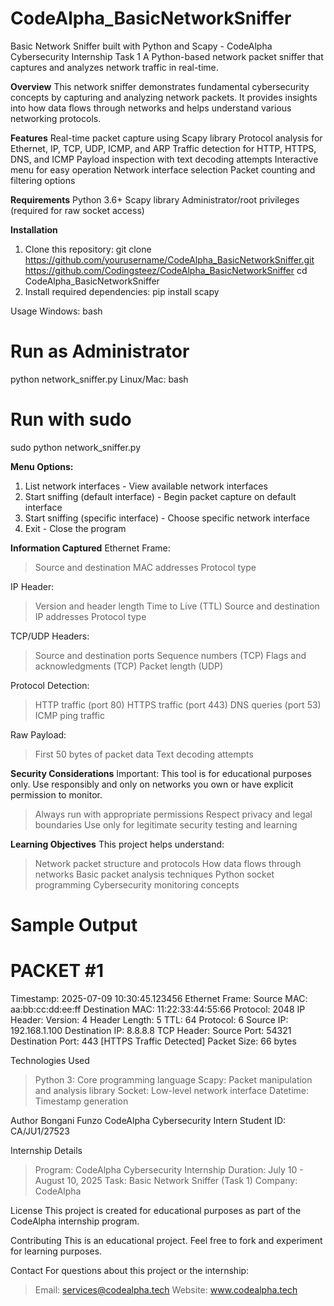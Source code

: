 # CodeAlpha_BasicNetworkSniffer
Basic Network Sniffer built with Python and Scapy - CodeAlpha Cybersecurity Internship Task 1
A Python-based network packet sniffer that captures and analyzes network traffic in real-time.

**Overview**
This network sniffer demonstrates fundamental cybersecurity concepts by capturing and analyzing network packets. It provides insights into how data flows through networks and helps understand various networking protocols.

**Features**
Real-time packet capture using Scapy library
Protocol analysis for Ethernet, IP, TCP, UDP, ICMP, and ARP
Traffic detection for HTTP, HTTPS, DNS, and ICMP
Payload inspection with text decoding attempts
Interactive menu for easy operation
Network interface selection
Packet counting and filtering options

**Requirements**
Python 3.6+
Scapy library
Administrator/root privileges (required for raw socket access)

**Installation**
1. Clone this repository:
  git clone https://github.com/yourusername/CodeAlpha_BasicNetworkSniffer.git
  https://github.com/Codingsteez/CodeAlpha_BasicNetworkSniffer
  cd CodeAlpha_BasicNetworkSniffer
3. Install required dependencies:
  pip install scapy

Usage
Windows:
bash
# Run as Administrator
python network_sniffer.py
Linux/Mac:
bash
# Run with sudo
sudo python network_sniffer.py

**Menu Options:**
1. List network interfaces - View available network interfaces
2. Start sniffing (default interface) - Begin packet capture on default interface
3. Start sniffing (specific interface) - Choose specific network interface
4. Exit - Close the program
   
**Information Captured**
Ethernet Frame:
> Source and destination MAC addresses
> Protocol type

IP Header:
> Version and header length
> Time to Live (TTL)
> Source and destination IP addresses
> Protocol type

TCP/UDP Headers:
> Source and destination ports
> Sequence numbers (TCP)
> Flags and acknowledgments (TCP)
> Packet length (UDP)

Protocol Detection:
> HTTP traffic (port 80)
> HTTPS traffic (port 443)
> DNS queries (port 53)
> ICMP ping traffic

Raw Payload:
> First 50 bytes of packet data
> Text decoding attempts

**Security Considerations**
Important: This tool is for educational purposes only. Use responsibly and only on networks you own or have explicit permission to monitor.

> Always run with appropriate permissions
> Respect privacy and legal boundaries
> Use only for legitimate security testing and learning

**Learning Objectives**
This project helps understand:

> Network packet structure and protocols
> How data flows through networks
> Basic packet analysis techniques
> Python socket programming
> Cybersecurity monitoring concepts

Sample Output
==============================================================
PACKET #1
==============================================================
Timestamp: 2025-07-09 10:30:45.123456
Ethernet Frame:
  Source MAC: aa:bb:cc:dd:ee:ff
  Destination MAC: 11:22:33:44:55:66
  Protocol: 2048
IP Header:
  Version: 4
  Header Length: 5
  TTL: 64
  Protocol: 6
  Source IP: 192.168.1.100
  Destination IP: 8.8.8.8
TCP Header:
  Source Port: 54321
  Destination Port: 443
  [HTTPS Traffic Detected]
Packet Size: 66 bytes

Technologies Used
> Python 3: Core programming language
> Scapy: Packet manipulation and analysis library
> Socket: Low-level network interface
> Datetime: Timestamp generation

Author
Bongani Funzo
CodeAlpha Cybersecurity Intern
Student ID: CA/JU1/27523

Internship Details
> Program: CodeAlpha Cybersecurity Internship
> Duration: July 10 - August 10, 2025
> Task: Basic Network Sniffer (Task 1)
> Company: CodeAlpha

License
This project is created for educational purposes as part of the CodeAlpha internship program.

Contributing
This is an educational project. Feel free to fork and experiment for learning purposes.

Contact
For questions about this project or the internship:
> Email: services@codealpha.tech
> Website: www.codealpha.tech
